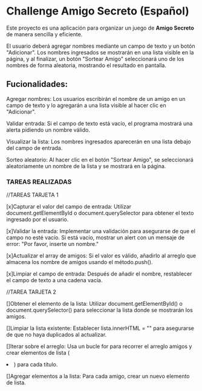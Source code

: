 # Challenge Amigo Secreto (Español)

Este proyecto es una aplicación para organizar un juego de **Amigo Secreto** de manera sencilla y eficiente.

El usuario deberá agregar nombres mediante un campo de texto y un botón "Adicionar". Los nombres ingresados se mostrarán en una lista visible en la página, y al finalizar, un botón "Sortear Amigo" seleccionará uno de los nombres de forma aleatoria, mostrando el resultado en pantalla.

## Fucionalidades:
Agregar nombres: Los usuarios escribirán el nombre de un amigo en un campo de texto y lo agregarán a una lista visible al hacer clic en "Adicionar".

Validar entrada: Si el campo de texto está vacío, el programa mostrará una alerta pidiendo un nombre válido.

Visualizar la lista: Los nombres ingresados aparecerán en una lista debajo del campo de entrada.

Sorteo aleatorio: Al hacer clic en el botón "Sortear Amigo", se seleccionará aleatoriamente un nombre de la lista y se mostrará en la página.

### TAREAS REALIZADAS

//TAREAS TARJETA 1

[x]Capturar el valor del campo de entrada: Utilizar document.getElementById o document.querySelector para obtener el texto ingresado por el usuario.

[x]Validar la entrada: Implementar una validación para asegurarse de que el campo no esté vacío. Si está vacío, mostrar un alert con un mensaje de error: "Por favor, inserte un nombre."

[x]Actualizar el array de amigos: Si el valor es válido, añadirlo al arreglo que almacena los nombre de amigos usando el método.push().

[x]Limpiar el campo de entrada: Después de añadir el nombre, restablecer el campo de texto a una cadena vacía.

//TAREA TARJETA 2

[]Obtener el elemento de la lista: Utilizar document.getElementById() o document.querySelector() para seleccionar la lista donde se mostrarán los amigos.

[]Limpiar la lista existente: Establecer lista.innerHTML = "" para asegurarse de que no haya duplicados al actualizar.

[]Iterar sobre el arreglo: Usa un bucle for para recorrer el arreglo amigos y crear elementos de lista (<li>) para cada título.

[]Agregar elementos a la lista: Para cada amigo, crear un nuevo elemento de lista.